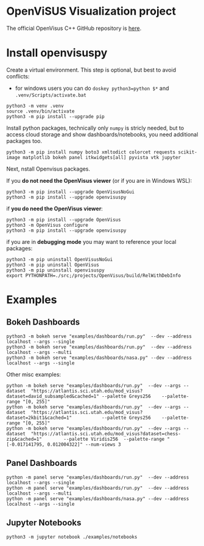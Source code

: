 # OpenViSUS Visualization project

The official OpenVisus C++ GitHub repository is [here](https://github.com/sci-visus/OpenVisus).


# Install openvisuspy

Create a virtual environment. This step is optional, but best to avoid conflicts:

- for windows users you can do `doskey python3=python $*` and `.venv/Scripts/activate.bat`

```
python3 -m venv .venv
source .venv/bin/activate
python3 -m pip install --upgrade pip
```

Install python packages, technically only `numpy` is stricly needed, but to access cloud storage and show dashboards/notebooks, you need additional packages too.

```
python3 -m pip install numpy boto3 xmltodict colorcet requests scikit-image matplotlib bokeh panel itkwidgets[all] pyvista vtk jupyter
```

Next, nstall Openvisus packages. 


If you **do not need the OpenVisus viewer** (or if you are in Windows WSL):

```
python3 -m pip install --upgrade OpenVisusNoGui
python3 -m pip install --upgrade openvisuspy 
```

if **you do need the OpenVisus viewer**:

```
python3 -m pip install --upgrade OpenVisus
python3 -m OpenVisus configure 
python3 -m pip install --upgrade openvisuspy 
```

if you are in **debugging mode** you may want to reference your local packages:

```
python3 -m pip uninstall OpenVisusNoGui
python3 -m pip uninstall OpenVisus
python3 -m pip uninstall openvisuspy 
export PYTHONPATH=./src;/projects/OpenVisus/build/RelWithDebInfo
```

# Examples

## Bokeh Dashboards 

```
python3 -m bokeh serve "examples/dashboards/run.py"  --dev --address localhost --args --single
python3 -m bokeh serve "examples/dashboards/run.py"  --dev --address localhost --args --multi
python3 -m bokeh serve "examples/dashboards/nasa.py" --dev --address localhost --args --single
```

Other misc examples:

```
python -m bokeh serve "examples/dashboards/run.py"  --dev --args --dataset  "https://atlantis.sci.utah.edu/mod_visus?dataset=david_subsampled&cached=1" --palette Greys256    --palette-range "[0, 255]"
python -m bokeh serve "examples/dashboards/run.py"  --dev --args --dataset  "https://atlantis.sci.utah.edu/mod_visus?dataset=2kbit1&cached=1"           --palette Greys256    --palette-range "[0, 255]"
python -m bokeh serve "examples/dashboards/run.py"  --dev --args --dataset  "https://atlantis.sci.utah.edu/mod_visus?dataset=chess-zip&cached=1"        --palette Viridis256  --palette-range "[-0.017141795, 0.012004322]" --num-views 3 

```

## Panel Dashboards 

```
python -m panel serve "examples/dashboards/run.py"  --dev --address localhost --args --single
python -m panel serve "examples/dashboards/run.py"  --dev --address localhost --args --multi
python -m panel serve "examples/dashboards/nasa.py" --dev --address localhost --args --single
```

## Jupyter Notebooks 

```
python3 -m jupyter notebook ./examples/notebooks 
```
